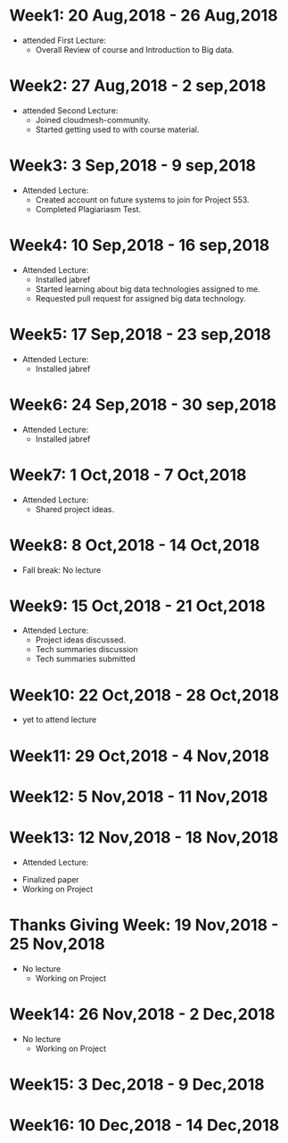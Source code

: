 Week1: 20 Aug,2018 -  26 Aug,2018
================================

* attended First Lecture:
  - Overall Review of course and Introduction to Big data.


Week2: 27 Aug,2018 - 2 sep,2018
================================

* attended Second Lecture:
  - Joined cloudmesh-community.
  - Started getting used to with course material.
  
  
Week3: 3 Sep,2018 - 9 sep,2018
================================

* Attended Lecture:
  - Created account on future systems to join for Project 553.
  - Completed Plagiariasm Test.
  
  
Week4: 10 Sep,2018 - 16 sep,2018
================================
* Attended Lecture:
  - Installed jabref
  - Started learning about big data technologies assigned to me.
  - Requested pull request for assigned big data technology.


Week5: 17 Sep,2018 - 23 sep,2018
================================
* Attended Lecture:
  - Installed jabref


Week6: 24 Sep,2018 - 30 sep,2018
==================================
* Attended Lecture:
  - Installed jabref


Week7: 1 Oct,2018 - 7 Oct,2018
================================
* Attended Lecture:
    - Shared project ideas.
  
  
 Week8: 8 Oct,2018 - 14 Oct,2018
==================================
* Fall break: No lecture

  
 Week9: 15 Oct,2018 - 21 Oct,2018
===================================
* Attended Lecture:
    - Project ideas discussed.
    - Tech summaries discussion
    - Tech summaries submitted
  
  
 Week10: 22 Oct,2018 - 28 Oct,2018
===================================
* yet to attend lecture
  
  
 Week11: 29 Oct,2018 - 4 Nov,2018
===================================

  
  


 Week12: 5 Nov,2018 - 11 Nov,2018
===================================



 Week13: 12 Nov,2018 - 18 Nov,2018
===================================
* Attended Lecture:
 - Finalized paper 
 - Working on Project


 Thanks Giving Week: 19 Nov,2018 - 25 Nov,2018
===============================================
* No lecture
  - Working on Project
  

 Week14: 26 Nov,2018 - 2 Dec,2018
 ===================================
* No lecture
  - Working on Project


 Week15: 3 Dec,2018 - 9 Dec,2018
=================================


 Week16: 10 Dec,2018 - 14 Dec,2018
===================================
